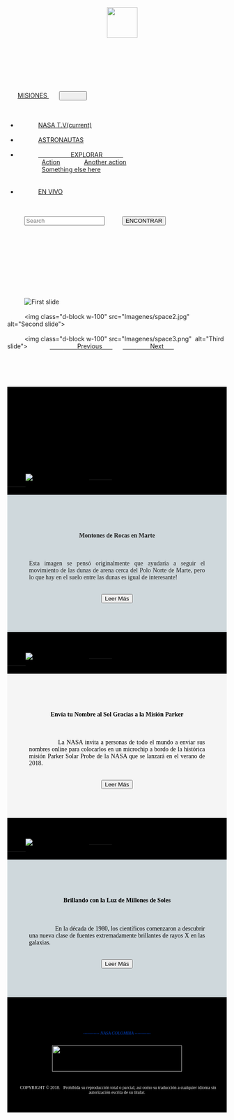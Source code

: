 <!DOCTYPE html>    <html>    <head>    <meta charset="utf-8">    <title>NASA</title>    <link rel="stylesheet" type="text/css" href="css/bootstrap.css">    <script type="text/javascript" src="js/bootstrap.js"></script>    <link rel="stylesheet" type="text/css" href="css/estilos.css">    <script type="text/javascript" src="js/jquery-3.3.1.min.js"></script>    <script type="text/javascript" src="js/bootstrap.js"></script>    </head>    <body>    <div class="container-fluit">    <div class="row">    <div class="col-lg-12" " style="float: center;text-align: center; padding: 10px">              <img src="Imagenes/nasalogo.PNG" width="70px" height="70px" align="center">        
    </div>    </div>    <div class="row">    <div class="col-lg-12">    <nav class="navbar navbar-expand-lg  " style="background-color:  #212121" >      <a class="navbar-brand" href="#"> MISIONES </a>      <button class="navbar-toggler" type="button" data-toggle="collapse" data-target="#navbarSupportedContent" aria-controls="navbarSupportedContent" aria-expanded="false" aria-label="Toggle navigation">        <span class="navbar-toggler-icon"></span>      </button>
      <div class="collapse navbar-collapse" id="navbarSupportedContent">        <ul class="navbar-nav mr-auto">          <li class="nav-item active">            <a class="nav-link" href="#">NASA T.V<span class="sr-only">(current)</span></a>          </li>          <li class="nav-item">            <a class="nav-link" href="#">ASTRONAUTAS</a>          </li>          <li class="nav-item dropdown">            <a class="nav-link dropdown-toggle" href="#" id="navbarDropdown" role="button" data-toggle="dropdown" aria-haspopup="true" aria-expanded="false">                   EXPLORAR            </a>            <div class="dropdown-menu" aria-labelledby="navbarDropdown">              <a class="dropdown-item" href="#">Action</a>              <a class="dropdown-item" href="#">Another action</a>              <div class="dropdown-divider"></div>              <a class="dropdown-item" href="#">Something else here</a>            </div>          </li>          <li class="nav-item">            <a class="nav-link disabled" href="#">EN VIVO</a>          </li>        </ul>        <form class="form-inline my-2 my-lg-0">          <input class="form-control mr-sm-2" type="search" placeholder="Search" aria-label="Search">          <button class="btn btn-outline-success my-2 my-sm-0" type="submit">ENCONTRAR</button>        </form>      </div>    </nav>
    </div>    </div>    <div class="row">    <div class="col-lg-12">    <div id="carouselExampleControls" class="carousel slide" data-ride="carousel">      <div class="carousel-inner">        <div class="carousel-item active">          <img class="d-block w-100" src="Imagenes/space1.png" alt="First slide">        </div>        <div class="carousel-item">          <img class="d-block w-100" src="Imagenes/space2.jpg"  alt="Second slide">        </div>        <div class="carousel-item">          <img class="d-block w-100" src="Imagenes/space3.png"  alt="Third slide">             <a class="carousel-control-prev" href="#carouselExampleControls" role="button" data-slide="prev">        <span class="carousel-control-prev-icon" aria-hidden="true"></span>        <span class="sr-only">Previous</span>      </a>      <a class="carousel-control-next" href="#carouselExampleControls" role="button" data-slide="next">        <span class="carousel-control-next-icon" aria-hidden="true"></span>        <span class="sr-only">Next</span>      </a>    </div>
    </div>
    </div>
    </div>
     <div class="row">       <div class="col-lg-12" style="background:black;font-family: Comic Sans MS;color:black">        <center>    <h1>Lo Mejor Del Día </h1>       </center> 
<div class="card-deck">
    <div class="card mb-4">
            <div class="view overlay">            <img class="img-fluid" src="Imagenes/rocas.jpg" alt="Card image cap">            <a href="#!">                <div class="mask rgba-white-slight"></div>            </a>        </div>                <div class="card-body" style="background:#cfd8dc;text-align: justify;color: #212121; padding: 50px; font-family: verdana">
                        <center><h4 class="card-title">Montones de Rocas en Marte</h4></center>            <p class="card-text">Esta imagen se pensó originalmente que ayudaría a seguir el movimiento de las dunas de arena cerca del Polo Norte de Marte, pero lo que hay en el suelo entre las dunas es igual de interesante!</p>            <center><button type="button" class="btn btn-danger btn-md">Leer Más </button></center>        </div>        </div>
    <div class="card mb-4">
        <!--Card image-->        <div class="view overlay">            <img class="img-fluid" src="Imagenes/sol.jpg" alt="Card image cap">            <a href="#!">                <div class="mask rgba-white-slight"></div>            </a>        </div>                <div class="card-body"  style="background: #f5f5f5;text-align: justify;color:  #212121;font-family: verdana; padding: 50px;">           <center> <h4 class="card-title">Envía tu Nombre al Sol Gracias a la Misión Parker</h4></center>
            <!--Text-->            <p class="card-text">              La NASA invita a personas de todo el mundo a enviar sus nombres online para colocarlos en un microchip a bordo de la histórica misión Parker Solar Probe de la NASA que se lanzará en el verano de 2018. </p>             <center><button type="button" class="btn btn-danger btn-md" >Leer Más</button></center>                    </div>            </div>        <div class="card mb-4">        <div class="view overlay">            <img class="img-fluid" src="Imagenes/galaxia.jpg" alt="Card image cap">            <a href="#!">                <div class="mask rgba-white-slight"></div>            </a>        </div>              <div class="card-body"  style="background:#cfd8dc;text-align: justify;color:  #212121;font-family: verdana; padding: 50px;">                  <center><h4 class="card-title">Brillando con la Luz de Millones de Soles</h4></center>
            <p class="card-text">                En la década de 1980, los científicos comenzaron a descubrir una nueva clase de fuentes extremadamente brillantes de rayos X en las galaxias.</p>
                <center><button type="button" class="btn btn-danger btn-md">Leer Más</button></center>        </div>
    </div>    </div>
<div class="row">   <div class="col-lg-12" style="background: black; color: #0043ca;text-align:center;text-decoration: all; font-size: 10px;padding: 15px; font-family:Verdana;"><H6>----------- NASA COLOMBIA -----------</H6>     <img src="Imagenes/redes.PNG" width="298px" height="60px" align="center">      <p>   <p align="justify" style="font-size: px;text-align:center;color:white;font-family: tahoma;transition:left ">
  COPYRIGHT ©️ 2018.   Prohibida su reproducción total o parcial, así como su traducción a cualquier idioma sin autorización escrita de su titular.</div>
  </div></div>
